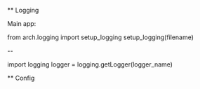 ** Logging

Main app:

from arch.logging import setup_logging
setup_logging(filename)

--

import logging
logger = logging.getLogger(logger_name)


** Config

